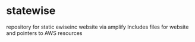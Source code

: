 # statewise
repository for static ewiseinc website via amplify
Includes files for website and pointers to AWS resources
